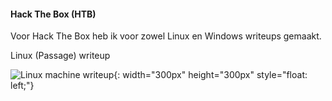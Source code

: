 #### Hack The Box (HTB)

Voor Hack The Box heb ik voor zowel Linux en Windows writeups gemaakt.

<a onClick="passwd('./files/Linux_Passage_HTB.docx','Linux (Passage) writeup')">Linux (Passage) writeup</a>

![Linux machine writeup](https://www.hackthebox.eu/storage/avatars/ec88bbe570fd512ab370208e5139bb41_thumb.png){: width="300px" height="300px" style="float: left;"}


